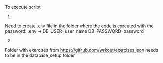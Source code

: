 To execute script:

1.
Need to create .env file in the folder where the code is executed with the password:
.env ->
DB_USER=user_name
DB_PASSWORD=password

2. 
Folder with exercises from https://github.com/wrkout/exercises.json needs to be in the database_setup folder
